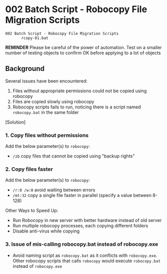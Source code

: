 # 002 Batch Script - Robocopy File Migration Scripts

```
002 Batch Script - Robocopy File Migration Scripts
       rcopy-01.bat
```

**REMINDER** Please be careful of the power of automation. Test on a smaller number of testing objects to confirm OK before applying to a lot of objects

## Background

Several issues have been encountered:

1. Files without appropriate permissions could not be copied using robocopy
2. Files are copied slowly using robocopy
3. Robocopy scripts fails to run, noticing there is a script named `robocopy.bat` in the same folder

[Solution]

### 1. Copy files without permissions

Add the below parameter(s) to `robocopy`:

- `/zb`               copy files that cannot be copied using "backup rights"

### 2. Copy files faster

Add the below parameter(s) to `robocopy`:

- `/r:0 /w:0`         avoid waiting between errors
- `/mt:32`            copy a single file faster in parallel (specify a value between 8-128)

Other Ways to Speed Up:

- Run Robocopy in new server with better hardware instead of old server
- Run multiple robocopy processes, each copying different folders
- Disable anti-virus while copying

### 3. Issue of mis-calling robocopy.bat instead of robocopy.exe

- Avoid naming script as `robocopy.bat` as it conflicts with `robocopy.exe`. Other robocopy scripts that calls `robocopy` would execute `robocopy.bat` instead of `robocopy.exe`
